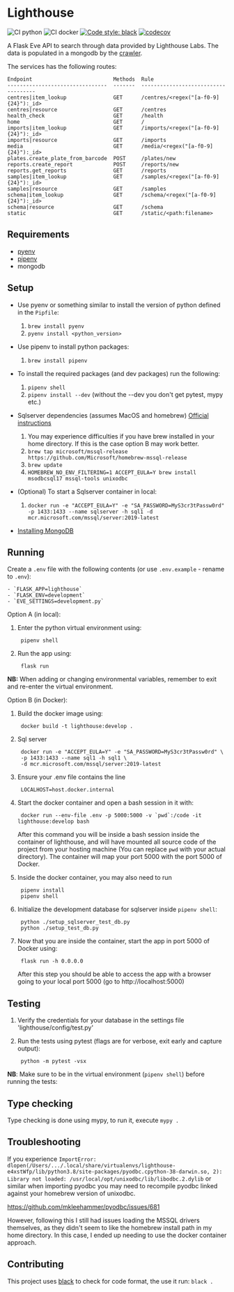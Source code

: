 # Lighthouse

![CI python](https://github.com/sanger/lighthouse/workflows/CI%20python/badge.svg)
![CI docker](https://github.com/sanger/lighthouse/workflows/CI%20docker/badge.svg)
[![Code style: black](https://img.shields.io/badge/code%20style-black-000000.svg)](https://github.com/psf/black)
[![codecov](https://codecov.io/gh/sanger/lighthouse/branch/develop/graph/badge.svg)](https://codecov.io/gh/sanger/lighthouse)

A Flask Eve API to search through data provided by Lighthouse Labs. The data is populated in a
mongodb by the [crawler](https://github.com/sanger/crawler).

The services has the following routes:

    Endpoint                          Methods  Rule
    --------------------------------  -------  ------------------------------------
    centres|item_lookup               GET      /centres/<regex("[a-f0-9]{24}"):_id>
    centres|resource                  GET      /centres
    health_check                      GET      /health
    home                              GET      /
    imports|item_lookup               GET      /imports/<regex("[a-f0-9]{24}"):_id>
    imports|resource                  GET      /imports
    media                             GET      /media/<regex("[a-f0-9]{24}"):_id>
    plates.create_plate_from_barcode  POST     /plates/new
    reports.create_report             POST     /reports/new
    reports.get_reports               GET      /reports
    samples|item_lookup               GET      /samples/<regex("[a-f0-9]{24}"):_id>
    samples|resource                  GET      /samples
    schema|item_lookup                GET      /schema/<regex("[a-f0-9]{24}"):_id>
    schema|resource                   GET      /schema
    static                            GET      /static/<path:filename>

## Requirements

- [pyenv](https://github.com/pyenv/pyenv)
- [pipenv](https://pipenv.pypa.io/en/latest/)
- mongodb

## Setup

- Use pyenv or something similar to install the version of python
  defined in the `Pipfile`:
  1. `brew install pyenv`
  2. `pyenv install <python_version>`
- Use pipenv to install python packages:
  1. `brew install pipenv`
- To install the required packages (and dev packages) run the following:
  1. `pipenv shell`
  2. `pipenv install --dev` (without the --dev you don't get pytest, mypy etc.)
- Sqlserver dependencies (assumes MacOS and homebrew)
  [Official instructions](https://docs.microsoft.com/en-us/sql/connect/odbc/linux-mac/install-microsoft-odbc-driver-sql-server-macos?view=sql-server-ver15)
  1. You may experience difficulties if you have brew installed in your home directory. If this is the case option B may work better.
  2. `brew tap microsoft/mssql-release https://github.com/Microsoft/homebrew-mssql-release`
  3. `brew update`
  4. `HOMEBREW_NO_ENV_FILTERING=1 ACCEPT_EULA=Y brew install msodbcsql17 mssql-tools unixodbc`
- (Optional) To start a Sqlserver container in local:
  1. `docker run -e "ACCEPT_EULA=Y" -e "SA_PASSWORD=MyS3cr3tPassw0rd" -p 1433:1433 --name sqlserver -h sql1 -d mcr.microsoft.com/mssql/server:2019-latest`

- [Installing MongoDB](https://docs.mongodb.com/manual/tutorial/install-mongodb-on-os-x/)

## Running

Create a `.env` file with the following contents (or use `.env.example` - rename to `.env`):

    - `FLASK_APP=lighthouse`
    - `FLASK_ENV=development`
    - `EVE_SETTINGS=development.py`

Option A (in local):

1. Enter the python virtual environment using:

        pipenv shell

2. Run the app using:

        flask run

**NB:** When adding or changing environmental variables, remember to exit and re-enter the virtual
environment.

Option B (in Docker):

1. Build the docker image using:

        docker build -t lighthouse:develop .

2. Sql server

        docker run -e "ACCEPT_EULA=Y" -e "SA_PASSWORD=MyS3cr3tPassw0rd" \
        -p 1433:1433 --name sql1 -h sql1 \
        -d mcr.microsoft.com/mssql/server:2019-latest

3. Ensure your .env file contains the line

        LOCALHOST=host.docker.internal

3. Start the docker container and open a bash session in it with:

        docker run --env-file .env -p 5000:5000 -v `pwd`:/code -it lighthouse:develop bash

   After this command you will be inside a bash session inside the container of lighthouse, and will have mounted all
   source code of the project from your hosting machine (You can replace `pwd` with your actual directory).
   The container will map your port 5000 with the port 5000 of Docker.

4. Inside the docker container, you may also need to run

        pipenv install
        pipenv shell

5. Initialize the development database for sqlserver inside `pipenv shell`:

        python ./setup_sqlserver_test_db.py
        python ./setup_test_db.py


6. Now that you are inside the container, start the app in port 5000 of Docker using:

        flask run -h 0.0.0.0

   After this step you should be able to access the app with a browser going to your local port 5000 (go to http://localhost:5000)

## Testing

1. Verify the credentials for your database in the settings file 'lighthouse/config/test.py'
1. Run the tests using pytest (flags are for verbose, exit early and capture output):

        python -m pytest -vsx

**NB**: Make sure to be in the virtual environment (`pipenv shell`) before running the tests:

## Type checking

Type checking is done using mypy, to run it, execute `mypy .`

## Troubleshooting

If you experience `ImportError: dlopen(/Users/.../.local/share/virtualenvs/lighthouse-e4xstWfp/lib/python3.8/site-packages/pyodbc.cpython-38-darwin.so, 2): Library not loaded: /usr/local/opt/unixodbc/lib/libodbc.2.dylib` or
similar when importing pyodbc you may need to recompile pyodbc linked against your homebrew version of unixodbc.

https://github.com/mkleehammer/pyodbc/issues/681

However, following this I still had issues loading the MSSQL drivers themselves, as they didn't seem to like
the homebrew install path in my home directory. In this case, I ended up needing to use the docker container
approach.

## Contributing

This project uses [black](https://github.com/psf/black) to check for code format, the use it run:
`black .`
